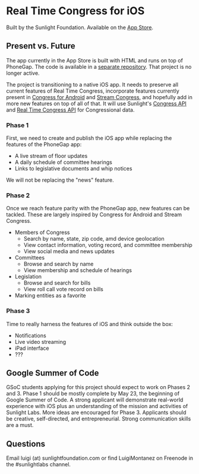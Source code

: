 # Real Time Congress for iOS

Built by the Sunlight Foundation. Available on the [App Store](http://itunes.com/apps/realtimecongress).

## Present vs. Future

The app currently in the App Store is built with HTML and runs on top of PhoneGap. The code is available in a [separate repository](https://github.com/sunlightlabs/real_time_congress-iphone_html). That project is no longer active.

The project is transitioning to a native iOS app. It needs to preserve all current features of Real Time Congress, incorporate features currently present in [Congress for Android](http://sunlightfoundation.com/projects/congress-for-android/) and [Stream Congress](http://streamcongress.com), and hopefully add in more new features on top of all of that. It will use Sunlight's [Congress API](http://services.sunlightlabs.com/docs/Sunlight_Congress_API/) and [Real Time Congress API](http://services.sunlightlabs.com/docs/Real_Time_Congress_API/) for Congressional data.

### Phase 1

First, we need to create and publish the iOS app while replacing the features of the PhoneGap app:

* A live stream of floor updates
* A daily schedule of committee hearings
* Links to legislative documents and whip notices

We will not be replacing the "news" feature.

### Phase 2

Once we reach feature parity with the PhoneGap app, new features can be tackled. These are largely inspired by Congress for Android and Stream Congress.

* Members of Congress
  * Search by name, state, zip code, amd device geolocation
  * View contact information, voting record, and committee membership
  * View social media and news updates
* Committees
  * Browse and search by name
  * View membership and schedule of hearings
* Legislation
  * Browse and search for bills
  * View roll call vote record on bills
* Marking entities as a favorite

### Phase 3

Time to really harness the features of iOS and think outside the box:

* Notifications
* Live video streaming
* iPad interface
* ???

## Google Summer of Code

GSoC students applying for this project should expect to work on Phases 2 and 3. Phase 1 should be mostly complete by May 23, the beginning of Google Summer of Code. A strong applicant will demonstrate real-world experience with iOS plus an understanding of the mission and activities of Sunlight Labs. More ideas are encouraged for Phase 3. Applicants should be creative, self-directed, and entrepreneurial. Strong communication skills are a must.

## Questions

Email luigi (at) sunlightfoundation.com or find LuigiMontanez on Freenode in the #sunlightlabs channel.